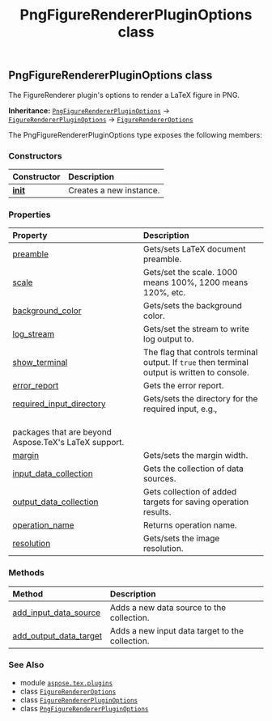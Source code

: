 ﻿---
title: PngFigureRendererPluginOptions class
second_title: Aspose.TeX for Python via .NET API References
description: 
type: docs
weight: 110
url: /python-net/aspose.tex.plugins/pngfigurerendererpluginoptions/
is_root: false
---

## PngFigureRendererPluginOptions class

The FigureRenderer plugin's options to render a LaTeX figure in PNG.



**Inheritance:** [`PngFigureRendererPluginOptions`](/tex/python-net/aspose.tex.plugins/pngfigurerendererpluginoptions) → 
[`FigureRendererPluginOptions`](/tex/python-net/aspose.tex.plugins/figurerendererpluginoptions) → 
[`FigureRendererOptions`](/tex/python-net/aspose.tex.features/figurerendereroptions)



The PngFigureRendererPluginOptions type exposes the following members:

### Constructors
| Constructor | Description |
| :- | :- |
| [__init__](/tex/python-net/aspose.tex.plugins/pngfigurerendererpluginoptions/__init__/#) | Creates a new instance. |


### Properties
| Property | Description |
| :- | :- |
| [preamble](/tex/python-net/aspose.tex.plugins/pngfigurerendererpluginoptions/preamble) | Gets/sets LaTeX document preamble. |
| [scale](/tex/python-net/aspose.tex.plugins/pngfigurerendererpluginoptions/scale) | Gets/set the scale. 1000 means 100%, 1200 means 120%, etc. |
| [background_color](/tex/python-net/aspose.tex.plugins/pngfigurerendererpluginoptions/background_color) | Gets/sets the background color. |
| [log_stream](/tex/python-net/aspose.tex.plugins/pngfigurerendererpluginoptions/log_stream) | Gets/set the stream to write log output to. |
| [show_terminal](/tex/python-net/aspose.tex.plugins/pngfigurerendererpluginoptions/show_terminal) | The flag that controls terminal output. If `true` then terminal output is written to console. |
| [error_report](/tex/python-net/aspose.tex.plugins/pngfigurerendererpluginoptions/error_report) | Gets the error report. |
| [required_input_directory](/tex/python-net/aspose.tex.plugins/pngfigurerendererpluginoptions/required_input_directory) | Gets/sets the directory for the required input, e.g.,<br/>packages that are beyond Aspose.TeX's LaTeX support. |
| [margin](/tex/python-net/aspose.tex.plugins/pngfigurerendererpluginoptions/margin) | Gets/sets the margin width. |
| [input_data_collection](/tex/python-net/aspose.tex.plugins/pngfigurerendererpluginoptions/input_data_collection) | Gets the collection of data sources. |
| [output_data_collection](/tex/python-net/aspose.tex.plugins/pngfigurerendererpluginoptions/output_data_collection) | Gets collection of added targets for saving operation results. |
| [operation_name](/tex/python-net/aspose.tex.plugins/pngfigurerendererpluginoptions/operation_name) | Returns operation name. |
| [resolution](/tex/python-net/aspose.tex.plugins/pngfigurerendererpluginoptions/resolution) | Gets/sets the image resolution. |


### Methods
| Method | Description |
| :- | :- |
| [add_input_data_source](/tex/python-net/aspose.tex.plugins/pngfigurerendererpluginoptions/add_input_data_source/#aspose.tex.plugins.IDataSource) | Adds a new data source to the collection. |
| [add_output_data_target](/tex/python-net/aspose.tex.plugins/pngfigurerendererpluginoptions/add_output_data_target/#aspose.tex.plugins.IDataSource) | Adds a new input data target to the collection. |



### See Also
* module [`aspose.tex.plugins`](..)
* class [`FigureRendererOptions`](/tex/python-net/aspose.tex.features/figurerendereroptions)
* class [`FigureRendererPluginOptions`](/tex/python-net/aspose.tex.plugins/figurerendererpluginoptions)
* class [`PngFigureRendererPluginOptions`](/tex/python-net/aspose.tex.plugins/pngfigurerendererpluginoptions)

